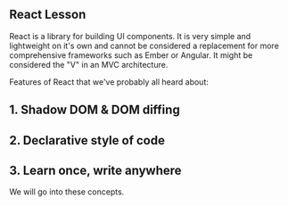 ## React Lesson

React is a library for building UI components. It is very simple and lightweight on it's own and cannot be considered a replacement for more comprehensive frameworks such as Ember or Angular. It might be considered the "V" in an MVC architecture.

Features of React that we've probably all heard about:

## 1. Shadow DOM & DOM diffing
## 2. Declarative style of code
## 3. Learn once, write anywhere

We will go into these concepts.
